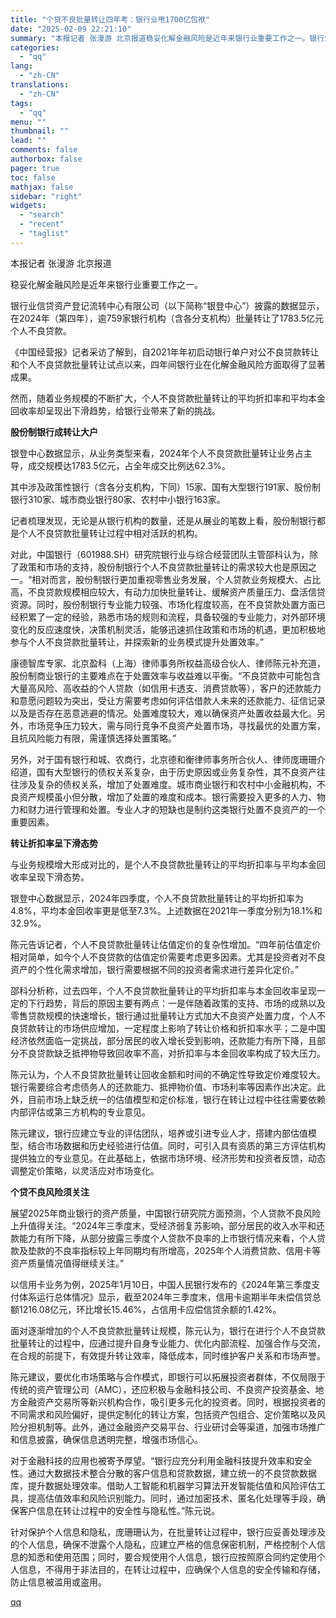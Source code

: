 ```yaml
---
title: "个贷不良批量转让四年考：银行业甩1700亿包袱"
date: "2025-02-09 22:21:10"
summary: "本报记者 张漫游 北京报道稳妥化解金融风险是近年来银行业重要工作之一。银行业信贷资产登记流转中心有限..."
categories:
  - "qq"
lang:
  - "zh-CN"
translations:
  - "zh-CN"
tags:
  - "qq"
menu: ""
thumbnail: ""
lead: ""
comments: false
authorbox: false
pager: true
toc: false
mathjax: false
sidebar: "right"
widgets:
  - "search"
  - "recent"
  - "taglist"
---
```


本报记者 张漫游 北京报道

稳妥化解金融风险是近年来银行业重要工作之一。

银行业信贷资产登记流转中心有限公司（以下简称“银登中心”）披露的数据显示，在2024年（第四年），逾759家银行机构（含各分支机构）批量转让了1783.5亿元个人不良贷款。

《中国经营报》记者采访了解到，自2021年年初启动银行单户对公不良贷款转让和个人不良贷款批量转让试点以来，四年间银行业在化解金融风险方面取得了显著成果。

然而，随着业务规模的不断扩大，个人不良贷款批量转让的平均折扣率和平均本金回收率却呈现出下滑趋势，给银行业带来了新的挑战。

**股份制银行成转让大户**

银登中心数据显示，从业务类型来看，2024年个人不良贷款批量转让业务占主导，成交规模达1783.5亿元，占全年成交比例达62.3%。

其中涉及政策性银行（含各分支机构，下同）15家、国有大型银行191家、股份制银行310家、城市商业银行80家、农村中小银行163家。

记者梳理发现，无论是从银行机构的数量，还是从展业的笔数上看，股份制银行都是个人不良贷款批量转让过程中相对活跃的机构。

对此，中国银行（601988.SH）研究院银行业与综合经营团队主管邵科认为，除了政策和市场的支持，股份制银行个人不良贷款批量转让的需求较大也是原因之一。“相对而言，股份制银行更加重视零售业务发展，个人贷款业务规模大、占比高，不良贷款规模相应较大，有动力加快批量转让、缓解资产质量压力、盘活信贷资源。同时，股份制银行专业能力较强、市场化程度较高，在不良贷款处置方面已经积累了一定的经验，熟悉市场的规则和流程，具备较强的专业能力，对外部环境变化的反应速度快，决策机制灵活，能够迅速抓住政策和市场的机遇，更加积极地参与个人不良贷款批量转让，并探索新的业务模式提升处置效率。”

康德智库专家、北京盈科（上海）律师事务所权益高级合伙人、律师陈元补充道，股份制商业银行的主要难点在于处置效率与收益难以平衡。“不良贷款中可能包含大量高风险、高收益的个人贷款（如信用卡透支、消费贷款等），客户的还款能力和意愿问题较为突出，受让方需要考虑如何评估借款人未来的还款能力、征信记录以及是否存在恶意逃避的情况。处置难度较大，难以确保资产处置收益最大化。另外，市场竞争压力较大，需与同行竞争不良资产处置市场，寻找最优的处置方案，且抗风险能力有限，需谨慎选择处置策略。”

另外，对于国有银行和城、农商行，北京德和衡律师事务所合伙人、律师庞珊珊介绍道，国有大型银行的债权关系复杂，由于历史原因或业务复杂性，其不良资产往往涉及复杂的债权关系，增加了处置难度。城市商业银行和农村中小金融机构，不良资产规模虽小但分散，增加了处置的难度和成本。银行需要投入更多的人力、物力和财力进行管理和处置。专业人才的短缺也是制约这类银行处置不良资产的一个重要因素。

**转让折扣率呈下滑态势**

与业务规模增大形成对比的，是个人不良贷款批量转让的平均折扣率与平均本金回收率呈现下滑态势。

银登中心数据显示，2024年四季度，个人不良贷款批量转让的平均折扣率为4.8%，平均本金回收率更是低至7.3%。上述数据在2021年一季度分别为18.1%和32.9%。

陈元告诉记者，个人不良贷款批量转让估值定价的复杂性增加。“四年前估值定价相对简单，如今个人不良贷款的估值定价需要考虑更多因素。尤其是投资者对不良资产的个性化需求增加，银行需要根据不同的投资者需求进行差异化定价。”

邵科分析称，过去四年，个人不良贷款批量转让的平均折扣率与本金回收率呈现一定的下行趋势，背后的原因主要有两点：一是伴随着政策的支持、市场的成熟以及零售贷款规模的快速增长，银行通过批量转让方式加大不良资产处置力度，个人不良贷款转让的市场供应增加，一定程度上影响了转让价格和折扣率水平；二是中国经济依然面临一定挑战，部分居民的收入增长受到影响，还款能力有所下降，且部分不良贷款缺乏抵押物导致回收率不高，对折扣率与本金回收率构成了较大压力。

陈元认为，个人不良贷款批量转让回收金额和时间的不确定性导致定价难度较大。银行需要综合考虑债务人的还款能力、抵押物价值、市场利率等因素作出决定。此外，目前市场上缺乏统一的估值模型和定价标准，银行在转让过程中往往需要依赖内部评估或第三方机构的专业意见。

陈元建议，银行应建立专业的评估团队，培养或引进专业人才，搭建内部估值模型，结合市场数据和历史经验进行估值。同时，可引入具有资质的第三方评估机构提供独立的专业意见。在此基础上，依据市场环境、经济形势和投资者反馈，动态调整定价策略，以灵活应对市场变化。

**个贷不良风险须关注**

展望2025年商业银行的资产质量，中国银行研究院方面预测，个人贷款不良风险上升值得关注。“2024年三季度末，受经济弱复苏影响，部分居民的收入水平和还款能力有所下降，从部分披露三季度个人贷款不良率的上市银行情况来看，个人贷款及垫款的不良率指标较上年同期均有所增高，2025年个人消费贷款、信用卡等资产质量情况值得继续关注。”

以信用卡业务为例，2025年1月10日，中国人民银行发布的《2024年第三季度支付体系运行总体情况》显示，截至2024年三季度末，信用卡逾期半年未偿信贷总额1216.08亿元，环比增长15.46%，占信用卡应偿信贷余额的1.42%。

面对逐渐增加的个人不良贷款批量转让规模，陈元认为，银行在进行个人不良贷款批量转让的过程中，应通过提升自身专业能力、优化内部流程、加强合作与交流，在合规的前提下，有效提升转让效率，降低成本，同时维护客户关系和市场声誉。

陈元建议，要优化市场策略与合作模式，即银行可以拓展投资者群体，不仅局限于传统的资产管理公司（AMC），还应积极与金融科技公司、不良资产投资基金、地方金融资产交易所等新兴机构合作，吸引更多元化的投资者。同时，根据投资者的不同需求和风险偏好，提供定制化的转让方案，包括资产包组合、定价策略以及风险分担机制等。此外，通过金融资产交易平台、行业研讨会等渠道，加强市场推广和信息披露，确保信息透明完整，增强市场信心。

对于金融科技的应用也被寄予厚望。“银行应充分利用金融科技提升效率和安全性。通过大数据技术整合分散的客户信息和贷款数据，建立统一的不良贷款数据库，提升数据处理效率。借助人工智能和机器学习算法开发智能估值和风险评估工具，提高估值效率和风险识别能力。同时，通过加密技术、匿名化处理等手段，确保客户信息在转让过程中的安全性与隐私性。”陈元说。

针对保护个人信息和隐私，庞珊珊认为，在批量转让过程中，银行应妥善处理涉及的个人信息，确保不泄露个人隐私，应建立严格的信息保密机制，严格控制个人信息的知悉和使用范围；同时，要合规使用个人信息，银行应按照原合同约定使用个人信息，不得用于非法目的，在转让过程中，应确保个人信息的安全传输和存储，防止信息被滥用或盗用。

[qq](https://new.qq.com/rain/a/20250209A06C5500)

